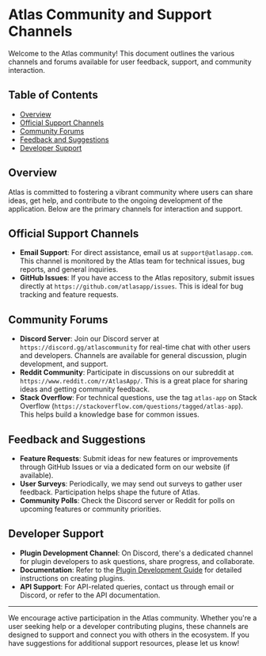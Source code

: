# Atlas Community and Support Channels

Welcome to the Atlas community! This document outlines the various channels and forums available for user feedback, support, and community interaction.

## Table of Contents
- [Overview](#overview)
- [Official Support Channels](#official-support-channels)
- [Community Forums](#community-forums)
- [Feedback and Suggestions](#feedback-and-suggestions)
- [Developer Support](#developer-support)

## Overview

Atlas is committed to fostering a vibrant community where users can share ideas, get help, and contribute to the ongoing development of the application. Below are the primary channels for interaction and support.

## Official Support Channels

- **Email Support**: For direct assistance, email us at `support@atlasapp.com`. This channel is monitored by the Atlas team for technical issues, bug reports, and general inquiries.
- **GitHub Issues**: If you have access to the Atlas repository, submit issues directly at `https://github.com/atlasapp/issues`. This is ideal for bug tracking and feature requests.

## Community Forums

- **Discord Server**: Join our Discord server at `https://discord.gg/atlascommunity` for real-time chat with other users and developers. Channels are available for general discussion, plugin development, and support.
- **Reddit Community**: Participate in discussions on our subreddit at `https://www.reddit.com/r/AtlasApp/`. This is a great place for sharing ideas and getting community feedback.
- **Stack Overflow**: For technical questions, use the tag `atlas-app` on Stack Overflow (`https://stackoverflow.com/questions/tagged/atlas-app`). This helps build a knowledge base for common issues.

## Feedback and Suggestions

- **Feature Requests**: Submit ideas for new features or improvements through GitHub Issues or via a dedicated form on our website (if available).
- **User Surveys**: Periodically, we may send out surveys to gather user feedback. Participation helps shape the future of Atlas.
- **Community Polls**: Check the Discord server or Reddit for polls on upcoming features or community priorities.

## Developer Support

- **Plugin Development Channel**: On Discord, there's a dedicated channel for plugin developers to ask questions, share progress, and collaborate.
- **Documentation**: Refer to the [Plugin Development Guide](../plugins/development_guide.md) for detailed instructions on creating plugins.
- **API Support**: For API-related queries, contact us through email or Discord, or refer to the API documentation.

---

We encourage active participation in the Atlas community. Whether you're a user seeking help or a developer contributing plugins, these channels are designed to support and connect you with others in the ecosystem. If you have suggestions for additional support resources, please let us know!
